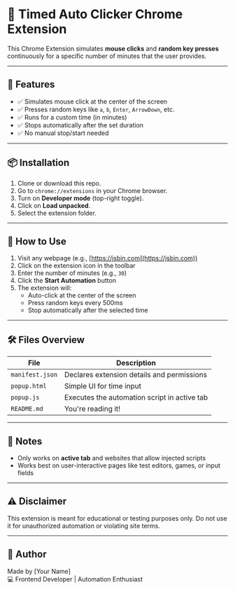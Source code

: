 # 🔁 Timed Auto Clicker Chrome Extension

This Chrome Extension simulates **mouse clicks** and **random key presses** continuously for a specific number of minutes that the user provides.

---

## 🚀 Features

- ✅ Simulates mouse click at the center of the screen
- ✅ Presses random keys like `a`, `b`, `Enter`, `ArrowDown`, etc.
- ✅ Runs for a custom time (in minutes)
- ✅ Stops automatically after the set duration
- ✅ No manual stop/start needed

---

## 📦 Installation

1. Clone or download this repo.
2. Go to `chrome://extensions` in your Chrome browser.
3. Turn on **Developer mode** (top-right toggle).
4. Click on **Load unpacked**.
5. Select the extension folder.

---

## 🧪 How to Use

1. Visit any webpage (e.g., [https://jsbin.com](https://jsbin.com))
2. Click on the extension icon in the toolbar
3. Enter the number of minutes (e.g., `30`)
4. Click the **Start Automation** button
5. The extension will:
   - Auto-click at the center of the screen
   - Press random keys every 500ms
   - Stop automatically after the selected time

---

## 🛠 Files Overview

| File         | Description                              |
|--------------|------------------------------------------|
| `manifest.json` | Declares extension details and permissions |
| `popup.html` | Simple UI for time input                |
| `popup.js`   | Executes the automation script in active tab |
| `README.md`  | You're reading it!                       |

---

## 🧠 Notes

- Only works on **active tab** and websites that allow injected scripts
- Works best on user-interactive pages like test editors, games, or input fields

---

## ⚠️ Disclaimer

This extension is meant for educational or testing purposes only. Do not use it for unauthorized automation or violating site terms.

---

## 📧 Author

Made by [Your Name]  
💻 Frontend Developer | Automation Enthusiast  
